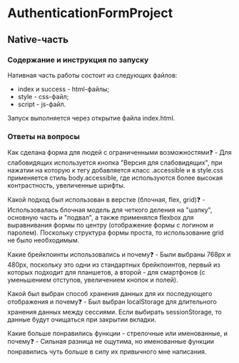 # AuthenticationFormProject

## Native-часть

### Содержание и инструкция по запуску

Нативная часть работы состоит из следующих файлов:
* index и success - html-файлы;
* style - css-файл;
* script - js-файл.

Запуск выполняется через открытие файла index.html.

### Ответы на вопросы

Как сделана форма для людей с ограниченными возможностями❓ - Для слабовидящих используется кнопка "Версия для слабовидящих", при нажатии на которую к тегу <body> добавляется класс .accessible и в style.css применяется стиль body.accessible, где используются более высокая контрастность, увеличенные шрифты.

Какой подход был использован в верстке (блочная, flex, grid)❓ - Использовалась блочная модель для четкого деления на "шапку", основную часть и "подвал", а также применялся flexbox для выравнивания формы по центру (отображение формы с логином и паролем). Поскольку структура формы проста, то использование grid не было необходимым.

Какие брейкпоинты использовались и почему❓ - Были выбраны 768px и 480px, поскольку это одни из стандартных брейкпоинтов, первый из которых подходит для планшетов, а второй - для смартфонов (с уменьшением отступов, увеличением кнопок и полей).

Какой был выбран способ хранения данных для их последующего отображения и почему❓ - Был выбран localStorage для длительного хранения данных между сессиями. Если выбирать sessionStorage, то данные будут очищаться при закрытии вкладки.

Какие больше понравились функции - стрелочные или именованные, и почему❓ - Сильная разница не ощутима, но именованные функции понравились чуть больше в силу их привычного мне написания.